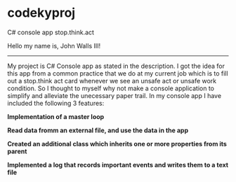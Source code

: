 # codekyproj
C# console app stop.think.act

Hello my name is, John Walls III!
***
My project is C# Console app as stated in the description.  I got the idea for this app from a common practice
that we do at my current job which is to fill out a stop.think act card whenever we see an unsafe act or 
unsafe work condition.  So I thought to myself why not make a console application to simplify and
alleviate the unecessary paper trail.  In my console app I have included the following 3 features:

**Implementation of a master loop**

**Read data fromm an external file, and use the data in the app**

**Created an additional class which inherits one or more properties from its parent**

**Implemented a log that records important events and writes them to a text file**
